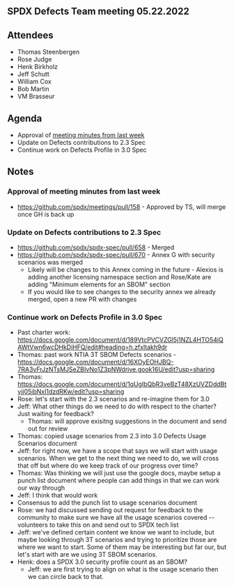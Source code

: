 ## SPDX Defects Team meeting 05.22.2022

## Attendees
* Thomas Steenbergen
* Rose Judge
* Henk Birkholz
* Jeff Schutt
* William Cox
* Bob Martin
* VM Brasseur

## Agenda
* Approval of [meeting minutes from last week](https://github.com/spdx/meetings/pull/158)
* Update on Defects contributions to 2.3 Spec
* Continue work on Defects Profile in 3.0 Spec

## Notes
### Approval of meeting minutes from last week
* https://github.com/spdx/meetings/pull/158 - Approved by TS, will merge once GH is back up

### Update on Defects contributions to 2.3 Spec
* https://github.com/spdx/spdx-spec/pull/658 - Merged
* https://github.com/spdx/spdx-spec/pull/670 -  Annex G with security scenarios was merged
  * Likely will be changes to this Annex coming in the future - Alexios is adding another licensing namespace section and Rose/Kate are adding "Minimum elements for an SBOM" section
  * If you would like to see changes to the security annex we already merged, open a new PR with changes
 
 ### Continue work on Defects Profile in 3.0 Spec
 * Past charter work: https://docs.google.com/document/d/189VtcPVCVZGl5j1NZL4HTO54iQAWtVwn6wcDHkDiHFQ/edit#heading=h.zfxltakh9dr
* Thomas: past work NTIA 3T SBOM Defects scenarios - https://docs.google.com/document/d/16XOyEOHJBQ-7RA3vFrJzNTsMJSeZBIvNo1Z3pNWdrive.gook16U/edit?usp=sharing
* Thomas: https://docs.google.com/document/d/1qUgIbQbR3veBzT48XzUVZDddBtvjj05ibNxI1dzdRKw/edit?usp=sharing
* Rose: let's start with the 2.3 scenarios and re-imagine them for 3.0
* Jeff: What other things do we need to do with respect to the charter? Just waiting for feedback?
  * Thomas: will approve exisitng suggestions in the document and send out for review
* Thomas: copied usage scenarios from 2.3 into 3.0 Defects Usage Scenarios document
* Jeff: for right now, we have a scope that says we will start with usage scenarios. When we get to the next thing we need to do, we will cross that off but where do we keep track of our progress over time?
* Thomas: Was thinking we will just use the google docs, maybe setup a punch list document where people can add things in that we can work our way through
* Jeff: I think that would work
* Consensus to add the punch list to usage scenarios document
* Rose: we had discussed sending out request for feedback to the community to make sure we have all the usage scenarios covered -- volunteers to take this on and send out to SPDX tech list
* Jeff: we've defined certain content we know we want to include, but maybe looking through 3T scenarios and trying to prioritize those are where we want to start. Some of them may be interesting but far our, but let's start with are we using 3T SBOM scenarios.
* Henk: does a SPDX 3.0 security profile count as an SBOM?
  * Jeff: we are first trying to align on what is the usage scenario then we can circle back to that.
